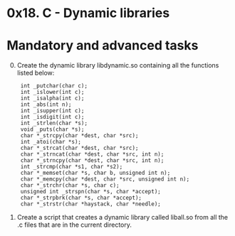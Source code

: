 # 0x18. C - Dynamic libraries

# Mandatory and advanced tasks

0. Create the dynamic library libdynamic.so containing all the functions listed below:

        int _putchar(char c);
        int _islower(int c);
        int _isalpha(int c);
        int _abs(int n);
        int _isupper(int c);
        int _isdigit(int c);
        int _strlen(char *s);
        void _puts(char *s);
        char *_strcpy(char *dest, char *src);
        int _atoi(char *s);
        char *_strcat(char *dest, char *src);
        char *_strncat(char *dest, char *src, int n);
        char *_strncpy(char *dest, char *src, int n);
        int _strcmp(char *s1, char *s2);
        char *_memset(char *s, char b, unsigned int n);
        char *_memcpy(char *dest, char *src, unsigned int n);
        char *_strchr(char *s, char c);
        unsigned int _strspn(char *s, char *accept);
        char *_strpbrk(char *s, char *accept);
        char *_strstr(char *haystack, char *needle);

1. Create a script that creates a dynamic library called liball.so from all the .c files that are in the current directory.
